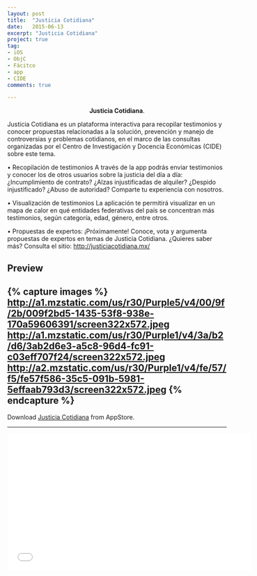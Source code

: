 ```yaml
---
layout: post
title:  "Justicia Cotidiana"
date:   2015-06-13
excerpt: "Justicia Cotidiana"
project: true
tag:
- iOS 
- ObjC
- Fácitco
- app
- CIDE
comments: true

---
```


    
<center><b>Justicia Cotidiana</b>.</center>
     
Justicia Cotidiana es un plataforma interactiva para recopilar testimonios y conocer propuestas relacionadas a la solución, prevención y manejo de controversias y problemas cotidianos, en el marco de las consultas organizadas por el Centro de Investigación y Docencia Económicas (CIDE) sobre este tema.

• Recopilación de testimonios 
A través de la app podrás enviar testimonios y conocer los de otros usuarios sobre la justicia del día a día: ¿Incumplimiento de contrato? ¿Alzas injustificadas de alquiler? ¿Despido injustificado? ¿Abuso de autoridad? Comparte tu experiencia con nosotros.

• Visualización de testimonios
La aplicación te permitirá visualizar en un mapa de calor en qué entidades federativas del país se concentran más testimonios, según categoría, edad, género, entre otros.

• Propuestas de expertos: ¡Próximamente! Conoce, vota y argumenta propuestas de expertos en temas de Justicia Cotidiana.
¿Quieres saber más? Consulta el sitio: http://justiciacotidiana.mx/


## Preview

{% capture images %}
	http://a1.mzstatic.com/us/r30/Purple5/v4/00/9f/2b/009f2bd5-1435-53f8-938e-170a59606391/screen322x572.jpeg
	http://a1.mzstatic.com/us/r30/Purple1/v4/3a/b2/d6/3ab2d6e3-a5c8-96d4-fc91-c03eff707f24/screen322x572.jpeg
	http://a2.mzstatic.com/us/r30/Purple1/v4/fe/57/f5/fe57f586-35c5-091b-5981-5effaab793d3/screen322x572.jpeg
{% endcapture %}
---

  
      
Download  [Justicia Cotidiana](https://itunes.apple.com/bo/app/justicia-cotidiana/id957915796?mt=8) from AppStore.      


---

<iframe width="560" height="315" src="//www.youtube.com/embed/X-pxIxHNRWI" frameborder="0"> </iframe>

